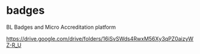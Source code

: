 # badges
BL Badges and Micro Accreditation platform


https://drive.google.com/drive/folders/16iSvSWds4RwxM56Xy3qPZ0aizyWZ-R_U

